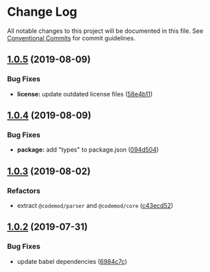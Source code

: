 # Change Log

All notable changes to this project will be documented in this file.
See [Conventional Commits](https://conventionalcommits.org) for commit guidelines.

## [1.0.5](https://github.com/codemod-js/codemod/compare/@codemod/matchers@1.0.4...@codemod/matchers@1.0.5) (2019-08-09)


### Bug Fixes

* **license:** update outdated license files ([58e4b11](https://github.com/codemod-js/codemod/commit/58e4b11))





## [1.0.4](https://github.com/codemod-js/codemod/compare/@codemod/matchers@1.0.3...@codemod/matchers@1.0.4) (2019-08-09)


### Bug Fixes

* **package:** add "types" to package.json ([094d504](https://github.com/codemod-js/codemod/commit/094d504))





## [1.0.3](https://github.com/codemod-js/codemod/compare/@codemod/matchers@1.0.2...@codemod/matchers@1.0.3) (2019-08-02)


### Refactors

* extract `@codemod/parser` and `@codemod/core` ([c43ecd52](https://github.com/codemod-js/codemod/commit/c43ecd52))



## [1.0.2](https://github.com/codemod-js/codemod/compare/@codemod/matchers@1.0.1...@codemod/matchers@1.0.2) (2019-07-31)


### Bug Fixes

* update babel dependencies ([6984c7c](https://github.com/codemod-js/codemod/commit/6984c7c))
